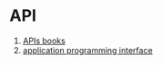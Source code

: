 # API

1. [APIs books](http://apigee.com/about/resources/ebooks?interest=228)
1. [application programming interface]()
